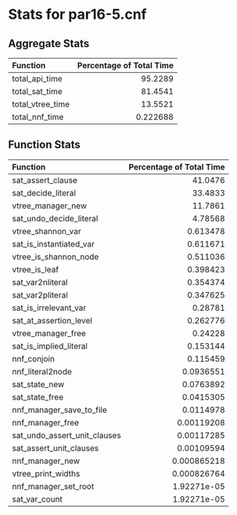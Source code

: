 # Stats for par16-5.cnf

## Aggregate Stats
| Function         |   Percentage of Total Time |
|:-----------------|---------------------------:|
| total_api_time   |                  95.2289   |
| total_sat_time   |                  81.4541   |
| total_vtree_time |                  13.5521   |
| total_nnf_time   |                   0.222688 |

## Function Stats
| Function                     |   Percentage of Total Time |
|:-----------------------------|---------------------------:|
| sat_assert_clause            |               41.0476      |
| sat_decide_literal           |               33.4833      |
| vtree_manager_new            |               11.7861      |
| sat_undo_decide_literal      |                4.78568     |
| vtree_shannon_var            |                0.613478    |
| sat_is_instantiated_var      |                0.611671    |
| vtree_is_shannon_node        |                0.511036    |
| vtree_is_leaf                |                0.398423    |
| sat_var2nliteral             |                0.354374    |
| sat_var2pliteral             |                0.347625    |
| sat_is_irrelevant_var        |                0.28781     |
| sat_at_assertion_level       |                0.262776    |
| vtree_manager_free           |                0.24228     |
| sat_is_implied_literal       |                0.153144    |
| nnf_conjoin                  |                0.115459    |
| nnf_literal2node             |                0.0936551   |
| sat_state_new                |                0.0763892   |
| sat_state_free               |                0.0415305   |
| nnf_manager_save_to_file     |                0.0114978   |
| nnf_manager_free             |                0.00119208  |
| sat_undo_assert_unit_clauses |                0.00117285  |
| sat_assert_unit_clauses      |                0.00109594  |
| nnf_manager_new              |                0.000865218 |
| vtree_print_widths           |                0.000826764 |
| nnf_manager_set_root         |                1.92271e-05 |
| sat_var_count                |                1.92271e-05 |